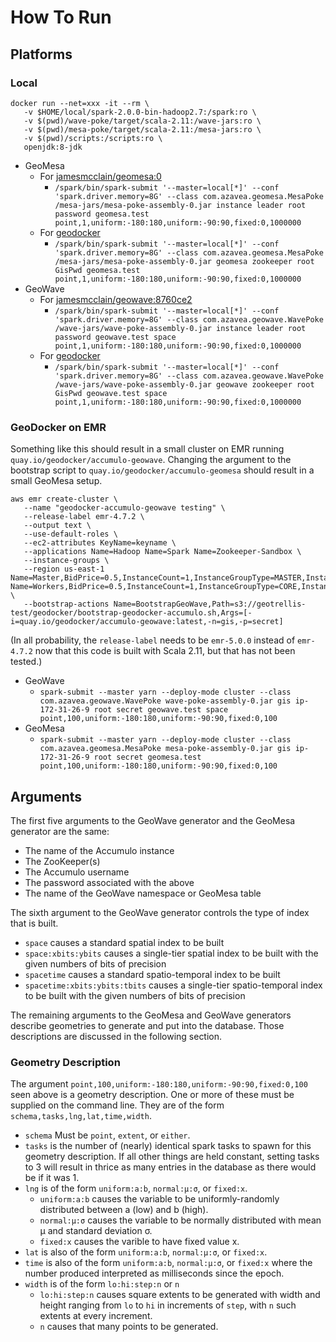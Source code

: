 # How To Run #

## Platforms ##

### Local ###

```
docker run --net=xxx -it --rm \
   -v $HOME/local/spark-2.0.0-bin-hadoop2.7:/spark:ro \
   -v $(pwd)/wave-poke/target/scala-2.11:/wave-jars:ro \
   -v $(pwd)/mesa-poke/target/scala-2.11:/mesa-jars:ro \
   -v $(pwd)/scripts:/scripts:ro \
   openjdk:8-jdk
```

- GeoMesa
   - For [jamesmcclain/geomesa:0](https://hub.docker.com/r/jamesmcclain/geomesa/)
      - `/spark/bin/spark-submit '--master=local[*]' --conf 'spark.driver.memory=8G' --class com.azavea.geomesa.MesaPoke /mesa-jars/mesa-poke-assembly-0.jar instance leader root password geomesa.test point,1,uniform:-180:180,uniform:-90:90,fixed:0,1000000`
   - For [geodocker](https://github.com/geodocker/)
      - `/spark/bin/spark-submit '--master=local[*]' --conf 'spark.driver.memory=8G' --class com.azavea.geomesa.MesaPoke /mesa-jars/mesa-poke-assembly-0.jar geomesa zookeeper root GisPwd geomesa.test point,1,uniform:-180:180,uniform:-90:90,fixed:0,1000000`
- GeoWave
   - For [jamesmcclain/geowave:8760ce2](https://hub.docker.com/r/jamesmcclain/geowave/)
      - `/spark/bin/spark-submit '--master=local[*]' --conf 'spark.driver.memory=8G' --class com.azavea.geowave.WavePoke /wave-jars/wave-poke-assembly-0.jar instance leader root password geowave.test space point,1,uniform:-180:180,uniform:-90:90,fixed:0,1000000`
   - For [geodocker](https://github.com/geodocker/)
      - `/spark/bin/spark-submit '--master=local[*]' --conf 'spark.driver.memory=8G' --class com.azavea.geowave.WavePoke /wave-jars/wave-poke-assembly-0.jar geowave zookeeper root GisPwd geowave.test space point,1,uniform:-180:180,uniform:-90:90,fixed:0,1000000`

### GeoDocker on EMR ###

Something like this should result in a small cluster on EMR running `quay.io/geodocker/accumulo-geowave`.
Changing the argument to the bootstrap script to `quay.io/geodocker/accumulo-geomesa` should result in a small GeoMesa setup.

```
aws emr create-cluster \
   --name "geodocker-accumulo-geowave testing" \
   --release-label emr-4.7.2 \
   --output text \
   --use-default-roles \
   --ec2-attributes KeyName=keyname \
   --applications Name=Hadoop Name=Spark Name=Zookeeper-Sandbox \
   --instance-groups \
   --region us-east-1 Name=Master,BidPrice=0.5,InstanceCount=1,InstanceGroupType=MASTER,InstanceType=m3.xlarge Name=Workers,BidPrice=0.5,InstanceCount=1,InstanceGroupType=CORE,InstanceType=m3.xlarge \
   --bootstrap-actions Name=BootstrapGeoWave,Path=s3://geotrellis-test/geodocker/bootstrap-geodocker-accumulo.sh,Args=[-i=quay.io/geodocker/accumulo-geowave:latest,-n=gis,-p=secret]
```

(In all probability, the `release-label` needs to be `emr-5.0.0` instead of `emr-4.7.2` now that this code is built with Scala 2.11, but that has not been tested.)

- GeoWave
   - `spark-submit --master yarn --deploy-mode cluster --class com.azavea.geowave.WavePoke wave-poke-assembly-0.jar gis ip-172-31-26-9 root secret geowave.test space point,100,uniform:-180:180,uniform:-90:90,fixed:0,100`
- GeoMesa
   - `spark-submit --master yarn --deploy-mode cluster --class com.azavea.geomesa.MesaPoke mesa-poke-assembly-0.jar gis ip-172-31-26-9 root secret geomesa.test point,100,uniform:-180:180,uniform:-90:90,fixed:0,100`

## Arguments ##

The first five arguments to the GeoWave generator and the GeoMesa generator are the same:
   - The name of the Accumulo instance
   - The ZooKeeper(s)
   - The Accumulo username
   - The password associated with the above
   - The name of the GeoWave namespace or GeoMesa table

The sixth argument to the GeoWave generator controls the type of index that is built.
   - `space` causes a standard spatial index to be built
   - `space:xbits:ybits` causes a single-tier spatial index to be built with the given numbers of bits of precision
   - `spacetime` causes a standard spatio-temporal index to be built
   - `spacetime:xbits:ybits:tbits` causes a single-tier spatio-temporal index to be built with the given numbers of bits of precision

The remaining arguments to the GeoMesa and GeoWave generators describe geometries to generate and put into the database.
Those descriptions are discussed in the following section.

### Geometry Description ###

The argument `point,100,uniform:-180:180,uniform:-90:90,fixed:0,100` seen above is a geometry description.
One or more of these must be supplied on the command line.
They are of the form `schema,tasks,lng,lat,time,width`.
   - `schema` Must be `point`, `extent`, or `either`.
   - `tasks` is the number of (nearly) identical spark tasks to spawn for this geometry description.  If all other things are held constant, setting tasks to 3 will result in thrice as many entries in the database as there would be if it was 1.
   - `lng` is of the form `uniform:a:b`, `normal:μ:σ`, or `fixed:x`.
      - `uniform:a:b` causes the variable to be uniformly-randomly distributed between a (low) and b (high).
      - `normal:μ:σ` causes the variable to be normally distributed with mean μ and standard deviation σ.
      - `fixed:x` causes the varible to have fixed value x.
   - `lat` is also of the form `uniform:a:b`, `normal:μ:σ`, or `fixed:x`.
   - `time` is also of the form `uniform:a:b`, `normal:μ:σ`, or `fixed:x` where the number produced interpreted as milliseconds since the epoch.
   - `width` is of the form `lo:hi:step:n` or `n`
      - `lo:hi:step:n` causes square extents to be generated with width and height ranging from `lo` to `hi` in increments of `step`, with `n` such extents at every increment.
      - `n` causes that many points to be generated.

